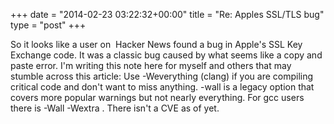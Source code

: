 +++
date = "2014-02-23 03:22:32+00:00"
title = "Re: Apples SSL/TLS bug"
type = "post"
+++

So it looks like a user on  Hacker News found a bug in Apple's SSL Key Exchange code. It was a classic bug caused by what seems like a copy and paste error. I'm writing this note here for myself and others that may stumble across this article: Use -Weverything (clang) if you are compiling critical code and don't want to miss anything. -wall is a legacy option that covers more popular warnings but not nearly everything. For gcc users there is -Wall -Wextra . There isn't a CVE as of yet.
